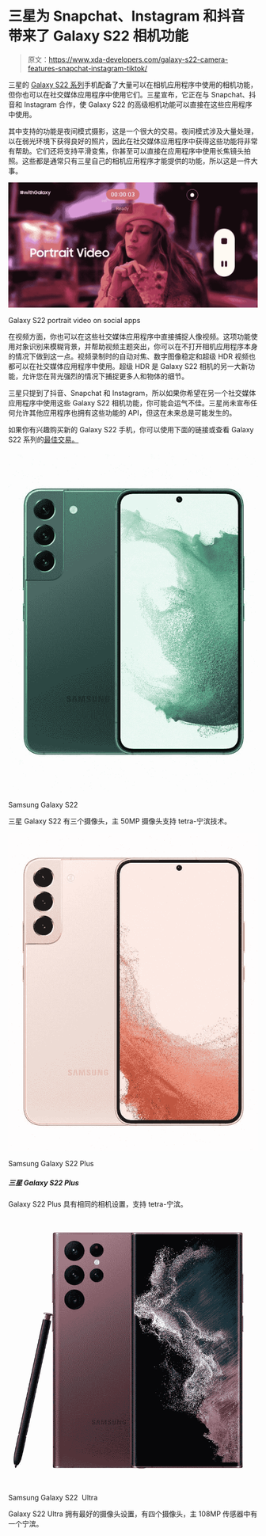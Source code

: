 # 三星为 Snapchat、Instagram 和抖音带来了 Galaxy S22 相机功能

> 原文：<https://www.xda-developers.com/galaxy-s22-camera-features-snapchat-instagram-tiktok/>

三星的 [Galaxy S22 系列](https://www.xda-developers.com/samsung-galaxy-s22-series-launch/)手机配备了大量可以在相机应用程序中使用的相机功能，但你也可以在社交媒体应用程序中使用它们。三星宣布，它正在与 Snapchat、抖音和 Instagram 合作，使 Galaxy S22 的高级相机功能可以直接在这些应用程序中使用。

其中支持的功能是夜间模式摄影，这是一个很大的交易。夜间模式涉及大量处理，以在弱光环境下获得良好的照片，因此在社交媒体应用程序中获得这些功能将非常有帮助。它们还将支持平滑变焦，你甚至可以直接在应用程序中使用长焦镜头拍照。这些都是通常只有三星自己的相机应用程序才能提供的功能，所以这是一件大事。

 <picture>![Galaxy S22 portrait video on social apps](img/1338ff3256c47b2d8d9c1aca359f2887.png)</picture> 

Galaxy S22 portrait video on social apps

在视频方面，你也可以在这些社交媒体应用程序中直接捕捉人像视频。这项功能使用对象识别来模糊背景，并帮助视频主题突出，你可以在不打开相机应用程序本身的情况下做到这一点。视频录制时的自动对焦、数字图像稳定和超级 HDR 视频也都可以在社交媒体应用程序中使用。超级 HDR 是 Galaxy S22 相机的另一大新功能，允许您在背光强烈的情况下捕捉更多人和物体的细节。

三星只提到了抖音、Snapchat 和 Instagram，所以如果你希望在另一个社交媒体应用程序中使用这些 Galaxy S22 相机功能，你可能会运气不佳。三星尚未宣布任何允许其他应用程序也拥有这些功能的 API，但这在未来总是可能发生的。

如果你有兴趣购买新的 Galaxy S22 手机，你可以使用下面的链接或查看 Galaxy S22 系列的[最佳交易。](https://www.xda-developers.com/best-samsung-galaxy-s22-deals/)

 <picture>![The vanilla Galaxy S22 offers powerful, flagship-level hardware in a compact package.](img/704caf448897c4cc21eb33ea04eececf.png)</picture> 

Samsung Galaxy S22

三星 Galaxy S22 有三个摄像头，主 50MP 摄像头支持 tetra-宁滨技术。

 <picture>![The Galaxy S22 Plus has a larger 4,5000mAh battery, and it supports 15W wireless charging.](img/2b6ba4ab9129d27fc50e575207b4dc61.png)</picture> 

Samsung Galaxy S22 Plus

##### 三星 Galaxy S22 Plus

Galaxy S22 Plus 具有相同的相机设置，支持 tetra-宁滨。

 <picture>![The Galaxy S22 Ultra has an even bigger 5,000mAh battery and it supports 15W wireless charging.](img/5fa0decfdccca6f3403821fdeed75792.png)</picture> 

Samsung Galaxy S22  Ultra

Galaxy S22 Ultra 拥有最好的摄像头设置，有四个摄像头，主 108MP 传感器中有一个宁滨。